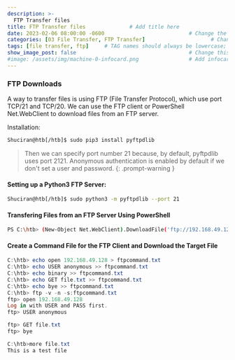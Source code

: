 ```yaml
---
description: >-
  FTP Transfer files
title: FTP Transfer files              # Add title here
date: 2023-02-06 08:00:00 -0600                           # Change the date to match completion date
categories: [03 File Transfer, FTP Transfer]                     # Change Templates to Writeup
tags: [file transfer, ftp]     # TAG names should always be lowercase; replace template with writeup, and add relevant tags
show_image_post: false                                    # Change this to true
#image: /assets/img/machine-0-infocard.png                # Add infocard image here for post preview image
---
```


### FTP Downloads
A way to transfer files is using FTP (File Transfer Protocol), which use port TCP/21 and TCP/20. We can use the FTP client or PowerShell Net.WebClient to download files from an FTP server.

Installation:
```bash
Shuciran@htb[/htb]$ sudo pip3 install pyftpdlib
```

> Then we can specify port number 21 because, by default, pyftpdlib uses port 2121. Anonymous authentication is enabled by default if we don't set a user and password.
{: .prompt-warning }

#### Setting up a Python3 FTP Server:
```bash
Shuciran@htb[/htb]$ sudo python3 -m pyftpdlib --port 21
```

#### Transfering Files from an FTP Server Using PowerShell
```bash
PS C:\htb> (New-Object Net.WebClient).DownloadFile('ftp://192.168.49.128/file.txt', 'C:\Users\Public\ftp-file.txt')
```

#### Create a Command File for the FTP Client and Download the Target File
```powershell
C:\htb> echo open 192.168.49.128 > ftpcommand.txt
C:\htb> echo USER anonymous >> ftpcommand.txt
C:\htb> echo binary >> ftpcommand.txt
C:\htb> echo GET file.txt >> ftpcommand.txt
C:\htb> echo bye >> ftpcommand.txt
C:\htb> ftp -v -n -s:ftpcommand.txt
ftp> open 192.168.49.128
Log in with USER and PASS first.
ftp> USER anonymous

ftp> GET file.txt
ftp> bye

C:\htb>more file.txt
This is a test file
```